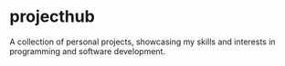 # projecthub
A collection of personal projects, showcasing my skills and interests in programming and software development.

